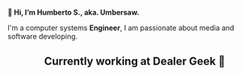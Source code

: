 <strong align="center"> 👋 Hi, I’m Humberto S., aka. Umbersaw. </strong>

 <p>
  I'm a computer systems <strong>Engineer</strong>, I am passionate about media and software developing.
 </p>
<div align="center">
 <h2 align"center"> Currently working at Dealer Geek 📍</h2>
<div>
<!---
HumbertoSaw/HumbertoSaw is a ✨ special ✨ repository because its `README.md` (this file) appears on your GitHub profile.
You can click the Preview link to take a look at your changes.
--->
